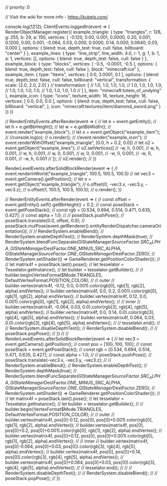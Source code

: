 // priority: 0

// Visit the wiki for more info - https://kubejs.com/

console.log(1212);
ClientEvents.loggedIn(event => {
    RenderObjectManager.register({
        example_triangle: {
            type: "triangles",
            r: 128,
            g: 255,
            b: 29,
            a: 150,
            vertices: [
                -0.120, 0.00, 0.001,
                0.0000, 0.20, 0.001,
                0.1200, 0.00, 0.001,
                -0.064, 0.03, 0.000,
                0.0000, 0.14, 0.000,
                0.0640, 0.03, 0.000
            ],
            options: {
                blend: true,
                depth_test: true,
                cull: false,
                billboard: "center"
            }
        },
        example_lines: {
            type: "line_strip",
            line_width: 4.0,
            r: 1,
            g: 1,
            b: 1,
            a: 1,
            vertices: [],
            options: {
                blend: true,
                depth_test: false,
                cull: false
            }
        },
        example_block: {
            type: "blocks",
            vertices: [
                -0.5, -0.0001, -0.5
            ],
            options: {
                blend: true,
                depth_test: false,
                cull: false
            },
            block: "minecraft:ice"
        },
        example_item: {
            type: "items",
            vertices: [
                0.0, 3.0001, 0.1
            ],
            options: {
                blend: true,
                depth_test: false,
                cull: false,
                billboard: "vertical",
                transformation: {
                    scale: [2.0, 2.0, 2.0]
                }
                // transformation: [
                //     1.0, 1.0, 1.0, 1.0,
                //     1.0, 1.0, 1.0, 1.0,
                //     1.0, 1.0, 1.0, 1.0,
                //     1.0, 1.0, 1.0, 1.0
                // ]
            },
            item: "minecraft:totem_of_undying"
        },
        example_icon: {
            type: "icons",
            texture_width: 16,
            texture_height: 16,
            vertices: [
                0.0, 0.0, 0.0
            ],
            options: {
                blend: true,
                depth_test: false,
                cull: false,
                billboard: "vertical",
            },
            icon: "minecraft:textures/item/diamond_sword.png"
        }
    })
})

// RenderEntityEvents.afterRender(event => {
//     let e = event.getEntity();
//     let h = e.getBbHeight();
//     let w = e.getBbWidth();
//     event.render("example_block");
//     let o = event.getObject("example_item");
//     //console.log(o);
//     o.render();
//     //event.render("example_icon");
//     event.renderWithOffset("example_triangle", [0.0, h + 0.2, 0.0])
//     let o2 = event.getObject("example_lines");
//     o2.setVertices([
//         -w, h, 0.001,
//         w, h, 0.001,
//         w, h, 0.001,
//         w, 0, 0.001,
//         w, 0, 0.001,
//         -w, 0, 0.001,
//         -w, 0, 0.001,
//         -w, h, 0.001
//     ]);
//     o2.render();
// })

RenderLevelEvents.afterSolidBlockRender(event => {
    // event.renderInWorld("example_triangle", 100.5, 100.5, 100.5)
    // let vec3 = event.getCamera().getPosition();
    // let o = event.getObject("example_triangle");
    // o.offset(0, -vec3.x, -vec3.y, -vec3.z);
    // o.offset(1, 100.5, 100.5, 100.5);
    // o.render();
})

// RenderEntityEvents.afterRender(event => {
//     const offset = event.getEntity().self().getBbHeight() + 0.2;
//     const poseStack = event.getPoseStack();
//     const rgb = [0.534, 0.694, 0.514, 0.471, 0.635, 0.427];
//     const alpha = 1.0;
//
//     poseStack.pushPose();
//     poseStack.translate(0.0, offset, 0.0);
//     poseStack.mulPose(event.getRenderer().entityRenderDispatcher.cameraOrientation());
//
//     RenderSystem.enableBlend();
//     RenderSystem.enableDepthTest();
//     RenderSystem.depthMask(true);
//     RenderSystem.blendFuncSeparate(GlStateManager$SourceFactor.SRC_ALPHA, GlStateManager$DestFactor.ONE_MINUS_SRC_ALPHA, GlStateManager$SourceFactor.ONE, GlStateManager$DestFactor.ZERO);
//     RenderSystem.setShader(() => GameRenderer.getPositionColorShader());
//
//     let matrix4f = poseStack.last().pose();
//     let tesselator = Tesselator.getInstance();
//     let builder = tesselator.getBuilder();
//
//     builder.begin(VertexFormat$Mode.TRIANGLES, DefaultVertexFormat.POSITION_COLOR);
//     // outer
//     builder.vertex(matrix4f, -0.12, 0.0, 0.001).color(rgb[0], rgb[1], rgb[2], alpha).endVertex();
//     builder.vertex(matrix4f, 0.0, 0.2, 0.001).color(rgb[0], rgb[1], rgb[2], alpha).endVertex();
//     builder.vertex(matrix4f, 0.12, 0.0, 0.001).color(rgb[0], rgb[1], rgb[2], alpha).endVertex();
//     // inner
//     builder.vertex(matrix4f, -0.064, 0.03, 0.0).color(rgb[3], rgb[4], rgb[5], alpha).endVertex();
//     builder.vertex(matrix4f, 0.0, 0.14, 0.0).color(rgb[3], rgb[4], rgb[5], alpha).endVertex();
//     builder.vertex(matrix4f, 0.064, 0.03, 0.0).color(rgb[3], rgb[4], rgb[5], alpha).endVertex();
//
//     tesselator.end();
//
//     RenderSystem.disableDepthTest();
//     RenderSystem.disableBlend();
//
//     poseStack.popPose();
// })
//
// RenderLevelEvents.afterSolidBlockRender(event => {
//     let vec3 = event.getCamera().getPosition();
//     const pos = [100, 100, 100];
//     const poseStack = event.getPoseStack();
//     const rgb = [0.534, 0.694, 0.514, 0.471, 0.635, 0.427];
//     const alpha = 1.0;
//
//     poseStack.pushPose();
//     poseStack.translate(-vec3.x, -vec3.y, -vec3.z);
//
//     RenderSystem.enableBlend();
//     RenderSystem.enableDepthTest();
//     RenderSystem.depthMask(true);
//     RenderSystem.blendFuncSeparate(GlStateManager$SourceFactor.SRC_ALPHA, GlStateManager$DestFactor.ONE_MINUS_SRC_ALPHA, GlStateManager$SourceFactor.ONE, GlStateManager$DestFactor.ZERO);
//     RenderSystem.setShader(() => GameRenderer.getPositionColorShader());
//
//     let matrix4f = poseStack.last().pose();
//     let tesselator = Tesselator.getInstance();
//     let builder = tesselator.getBuilder();
//
//     builder.begin(VertexFormat$Mode.TRIANGLES, DefaultVertexFormat.POSITION_COLOR);
//     // outer
//     builder.vertex(matrix4f, pos[0]-0.12, pos[0], pos[0]+0.001).color(rgb[0], rgb[1], rgb[2], alpha).endVertex();
//     builder.vertex(matrix4f, pos[0], pos[0]+0.2, pos[0]+0.001).color(rgb[0], rgb[1], rgb[2], alpha).endVertex();
//     builder.vertex(matrix4f, pos[0]+0.12, pos[0], pos[0]+0.001).color(rgb[0], rgb[1], rgb[2], alpha).endVertex();
//     // inner
//     builder.vertex(matrix4f, pos[0]-0.064, pos[0]+0.03, pos[0]).color(rgb[3], rgb[4], rgb[5], alpha).endVertex();
//     builder.vertex(matrix4f, pos[0], pos[0]+0.14, pos[0]).color(rgb[3], rgb[4], rgb[5], alpha).endVertex();
//     builder.vertex(matrix4f, pos[0]+0.064, pos[0]+0.03, pos[0]).color(rgb[3], rgb[4], rgb[5], alpha).endVertex();
//
//     tesselator.end();
//
//     // RenderSystem.disableDepthTest();
//     // RenderSystem.disableBlend();
//
//     poseStack.popPose();
// })
